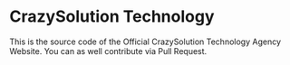 # CrazySolution Technology

This is the source code of the Official CrazySolution Technology Agency Website. You can as well contribute via Pull Request.
